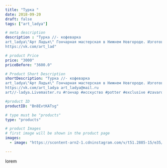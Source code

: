 ```yaml
---
title: "Турка "
date: 2018-09-20
draft: false
tags: ["art_ladya"]

# meta description
description : "Турка //- кофеварка
art_ladya\"Арт Ладья\" Гончарная мастерская в Нижнем Новгороде. Изготовление керамики и мастер//-классы по обучению. 
https://vk.com/art_lad"

# product Price
price: "3000"
priceBefore: "3600.0"

# Product Short Description
shortDescription: "Турка //- кофеварка
art_ladya\"Арт Ладья\" Гончарная мастерская в Нижнем Новгороде. Изготовление керамики и мастер//-классы по обучению. 
https://vk.com/art_ladya art_ladya@mail.ru 
art//-ladya.Livemaster.ru #гончар #исскуство #potter #exclusive #zavarotnyuk #керамикаручнаяработа #керамиканазаказ #handmade #керамика #гончарнаяпосуда #эксклюзивнаякерамика #painter #coffee #decor #ceramicar #nntoday #claygoods #restaurant #earthenware #ceramic #design #horse #coffeemaker #ceramicart #turka #заварочныйчайник #clay #авторскаякерамика"

#product ID
productID: "Bn8EvtKATsg"

# type must be "products"
type: "products"

# product Images
# first image will be shown in the product page
images:
  - image: "https://scontent-arn2-1.cdninstagram.com/v/t51.2885-15/e35/41504214_325166081583198_1879400610843166047_n.jpg?se=7&tp=1&_nc_ht=scontent-arn2-1.cdninstagram.com&_nc_cat=106&_nc_ohc=RVx8pFO-whcAX946af5&ccb=7-4&oh=2d4a0d1114b7120becfa92eb04a887f0&oe=6084CAA6&_nc_sid=86f79a&ig_cache_key=MTg3MjM5MjQxNTU2Njk2OTYzMg%3D%3D.2-ccb7-4"

---
```

lorem
